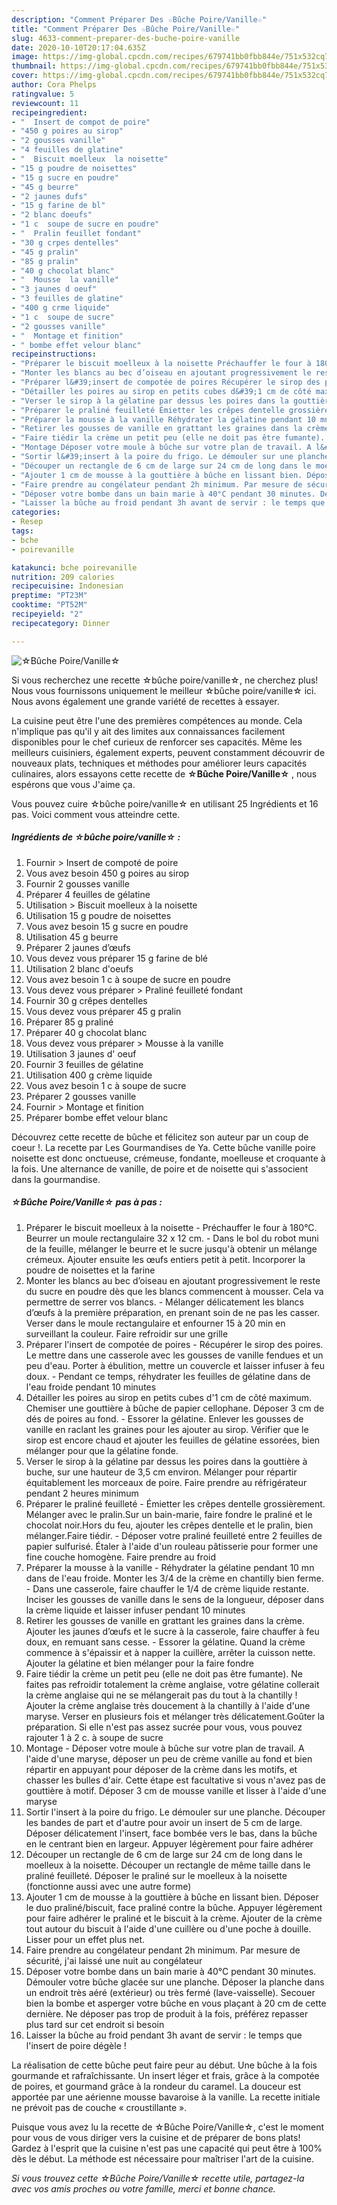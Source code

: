 ```yaml
---
description: "Comment Préparer Des ☆Bûche Poire/Vanille☆"
title: "Comment Préparer Des ☆Bûche Poire/Vanille☆"
slug: 4633-comment-preparer-des-buche-poire-vanille
date: 2020-10-10T20:17:04.635Z
image: https://img-global.cpcdn.com/recipes/679741bb0fbb844e/751x532cq70/☆buche-poirevanille☆-photo-principale-de-la-recette.jpg
thumbnail: https://img-global.cpcdn.com/recipes/679741bb0fbb844e/751x532cq70/☆buche-poirevanille☆-photo-principale-de-la-recette.jpg
cover: https://img-global.cpcdn.com/recipes/679741bb0fbb844e/751x532cq70/☆buche-poirevanille☆-photo-principale-de-la-recette.jpg
author: Cora Phelps
ratingvalue: 5
reviewcount: 11
recipeingredient:
- "  Insert de compot de poire"
- "450 g poires au sirop"
- "2 gousses vanille"
- "4 feuilles de glatine"
- "  Biscuit moelleux  la noisette"
- "15 g poudre de noisettes"
- "15 g sucre en poudre"
- "45 g beurre"
- "2 jaunes dufs"
- "15 g farine de bl"
- "2 blanc doeufs"
- "1 c  soupe de sucre en poudre"
- "  Pralin feuillet fondant"
- "30 g crpes dentelles"
- "45 g pralin"
- "85 g pralin"
- "40 g chocolat blanc"
- "  Mousse  la vanille"
- "3 jaunes d oeuf"
- "3 feuilles de glatine"
- "400 g crme liquide"
- "1 c  soupe de sucre"
- "2 gousses vanille"
- "  Montage et finition"
- " bombe effet velour blanc"
recipeinstructions:
- "Préparer le biscuit moelleux à la noisette Préchauffer le four à 180°C. Beurrer un moule rectangulaire 32 x 12 cm. Dans le bol du robot muni de la feuille, mélanger le beurre et le sucre jusqu&#39;à obtenir un mélange crémeux. Ajouter ensuite les œufs entiers petit à petit. Incorporer la poudre de noisettes et la farine"
- "Monter les blancs au bec d’oiseau en ajoutant progressivement le reste du sucre en poudre dès que les blancs commencent à mousser. Cela va permettre de serrer vos blancs. Mélanger délicatement les blancs d’œufs à la première préparation, en prenant soin de ne pas les casser. Verser dans le moule rectangulaire et enfourner 15 à 20 min en surveillant la couleur. Faire refroidir sur une grille"
- "Préparer l&#39;insert de compotée de poires Récupérer le sirop des poires. Le mettre dans une casserole avec les gousses de vanille fendues et un peu d&#39;eau. Porter à ébulition, mettre un couvercle et laisser infuser à feu doux. Pendant ce temps, réhydrater les feuilles de gélatine dans de l&#39;eau froide pendant 10 minutes"
- "Détailler les poires au sirop en petits cubes d&#39;1 cm de côté maximum. Chemiser une gouttière à bûche de papier cellophane. Déposer 3 cm de dés de poires au fond. Essorer la gélatine. Enlever les gousses de vanille en raclant les graines pour les ajouter au sirop. Vérifier que le sirop est encore chaud et ajouter les feuilles de gélatine essorées, bien mélanger pour que la gélatine fonde."
- "Verser le sirop à la gélatine par dessus les poires dans la gouttière à buche, sur une hauteur de 3,5 cm environ. Mélanger pour répartir équitablement les morceaux de poire. Faire prendre au réfrigérateur pendant 2 heures minimum"
- "Préparer le praliné feuilleté Émietter les crêpes dentelle grossièrement. Mélanger avec le pralin.Sur un bain-marie, faire fondre le praliné et le chocolat noir.Hors du feu, ajouter les crêpes dentelle et le pralin, bien mélanger.Faire tiédir. Déposer votre praliné feuilleté entre 2 feuilles de papier sulfurisé. Étaler à l&#39;aide d&#39;un rouleau pâtisserie pour former une fine couche homogène. Faire prendre au froid"
- "Préparer la mousse à la vanille Réhydrater la gélatine pendant 10 mn dans de l&#39;eau froide. Monter les 3/4 de la crème en chantilly bien ferme. Dans une casserole, faire chauffer le 1/4 de crème liquide restante. Inciser les gousses de vanille dans le sens de la longueur, déposer dans la crème liquide et laisser infuser pendant 10 minutes"
- "Retirer les gousses de vanille en grattant les graines dans la crème. Ajouter les jaunes d’œufs et le sucre à la casserole, faire chauffer à feu doux, en remuant sans cesse. Essorer la gélatine. Quand la crème commence à s&#39;épaissir et à napper la cuillère, arrêter la cuisson nette. Ajouter la gélatine et bien mélanger pour la faire fondre"
- "Faire tiédir la crème un petit peu (elle ne doit pas être fumante). Ne faites pas refroidir totalement la crème anglaise, votre gélatine collerait la crème anglaise qui ne se mélangerait pas du tout à la chantilly ! Ajouter la crème anglaise très doucement à la chantilly à l&#39;aide d&#39;une maryse. Verser en plusieurs fois et mélanger très délicatement.Goûter la préparation. Si elle n&#39;est pas assez sucrée pour vous, vous pouvez rajouter 1 à 2 c. à soupe de sucre"
- "Montage Déposer votre moule à bûche sur votre plan de travail. A l&#39;aide d&#39;une maryse, déposer un peu de crème vanille au fond et bien répartir en appuyant pour déposer de la crème dans les motifs, et chasser les bulles d&#39;air. Cette étape est facultative si vous n&#39;avez pas de gouttière à motif. Déposer 3 cm de mousse vanille et lisser à l&#39;aide d&#39;une maryse"
- "Sortir l&#39;insert à la poire du frigo. Le démouler sur une planche. Découper les bandes de part et d&#39;autre pour avoir un insert de 5 cm de large. Déposer délicatement l&#39;insert, face bombée vers le bas, dans la bûche en le centrant bien en largeur. Appuyer légèrement pour faire adhérer"
- "Découper un rectangle de 6 cm de large sur 24 cm de long dans le moelleux à la noisette. Découper un rectangle de même taille dans le praliné feuilleté. Déposer le praliné sur le moelleux à la noisette (fonctionne aussi avec une autre forme)"
- "Ajouter 1 cm de mousse à la gouttière à bûche en lissant bien. Déposer le duo praliné/biscuit, face praliné contre la bûche. Appuyer légèrement pour faire adhérer le praliné et le biscuit à la crème. Ajouter de la crème tout autour du biscuit à l&#39;aide d&#39;une cuillère ou d&#39;une poche à douille. Lisser pour un effet plus net."
- "Faire prendre au congélateur pendant 2h minimum. Par mesure de sécurité, j&#39;ai laissé une nuit au congélateur"
- "Déposer votre bombe dans un bain marie à 40°C pendant 30 minutes. Démouler votre bûche glacée sur une planche. Déposer la planche dans un endroit très aéré (extérieur) ou très fermé (lave-vaisselle). Secouer bien la bombe et asperger votre bûche en vous plaçant à 20 cm de cette dernière. Ne déposer pas trop de produit à la fois, préférez repasser plus tard sur cet endroit si besoin"
- "Laisser la bûche au froid pendant 3h avant de servir : le temps que l&#39;insert de poire dégèle !"
categories:
- Resep
tags:
- bche
- poirevanille

katakunci: bche poirevanille 
nutrition: 209 calories
recipecuisine: Indonesian
preptime: "PT23M"
cooktime: "PT52M"
recipeyield: "2"
recipecategory: Dinner

---
```



![☆Bûche Poire/Vanille☆](https://img-global.cpcdn.com/recipes/679741bb0fbb844e/751x532cq70/☆buche-poirevanille☆-photo-principale-de-la-recette.jpg)

Si vous recherchez une recette ☆bûche poire/vanille☆, ne cherchez plus! Nous vous fournissons uniquement le meilleur ☆bûche poire/vanille☆ ici. Nous avons également une grande variété de recettes à essayer.

La cuisine peut être l'une des premières compétences au monde. Cela n'implique pas qu'il y ait des limites aux connaissances facilement disponibles pour le chef curieux de renforcer ses capacités. Même les meilleurs cuisiniers, également experts, peuvent constamment découvrir de nouveaux plats, techniques et méthodes pour améliorer leurs capacités culinaires, alors essayons cette recette de <strong> ☆Bûche Poire/Vanille☆ </strong>, nous espérons que vous J'aime ça.

<!--inarticleads1-->

Vous pouvez cuire ☆bûche poire/vanille☆ en utilisant 25 Ingrédients et 16 pas. Voici comment vous atteindre cette.

##### Ingrédients de ☆bûche poire/vanille☆ :

1. Fournir  &gt; Insert de compoté de poire
1. Vous avez besoin 450 g poires au sirop
1. Fournir 2 gousses vanille
1. Préparer 4 feuilles de gélatine
1. Utilisation  &gt; Biscuit moelleux à la noisette
1. Utilisation 15 g poudre de noisettes
1. Vous avez besoin 15 g sucre en poudre
1. Utilisation 45 g beurre
1. Préparer 2 jaunes d’œufs
1. Vous devez vous préparer 15 g farine de blé
1. Utilisation 2 blanc d&#39;oeufs
1. Vous avez besoin 1 c à soupe de sucre en poudre
1. Vous devez vous préparer  &gt; Praliné feuilleté fondant
1. Fournir 30 g crêpes dentelles
1. Vous devez vous préparer 45 g pralin
1. Préparer 85 g praliné
1. Préparer 40 g chocolat blanc
1. Vous devez vous préparer  &gt; Mousse à la vanille
1. Utilisation 3 jaunes d&#39; oeuf
1. Fournir 3 feuilles de gélatine
1. Utilisation 400 g crème liquide
1. Vous avez besoin 1 c à soupe de sucre
1. Préparer 2 gousses vanille
1. Fournir  &gt; Montage et finition
1. Préparer  bombe effet velour blanc


Découvrez cette recette de bûche et félicitez son auteur par un coup de coeur !. La recette par Les Gourmandises de Ya. Cette bûche vanille poire noisette est donc onctueuse, crémeuse, fondante, moelleuse et croquante à la fois. Une alternance de vanille, de poire et de noisette qui s&#39;associent dans la gourmandise. 

<!--inarticleads2-->

##### ☆Bûche Poire/Vanille☆ pas à pas :

1. Préparer le biscuit moelleux à la noisette - Préchauffer le four à 180°C. Beurrer un moule rectangulaire 32 x 12 cm. - Dans le bol du robot muni de la feuille, mélanger le beurre et le sucre jusqu&#39;à obtenir un mélange crémeux. Ajouter ensuite les œufs entiers petit à petit. Incorporer la poudre de noisettes et la farine
1. Monter les blancs au bec d’oiseau en ajoutant progressivement le reste du sucre en poudre dès que les blancs commencent à mousser. Cela va permettre de serrer vos blancs. - Mélanger délicatement les blancs d’œufs à la première préparation, en prenant soin de ne pas les casser. Verser dans le moule rectangulaire et enfourner 15 à 20 min en surveillant la couleur. Faire refroidir sur une grille
1. Préparer l&#39;insert de compotée de poires - Récupérer le sirop des poires. Le mettre dans une casserole avec les gousses de vanille fendues et un peu d&#39;eau. Porter à ébulition, mettre un couvercle et laisser infuser à feu doux. - Pendant ce temps, réhydrater les feuilles de gélatine dans de l&#39;eau froide pendant 10 minutes
1. Détailler les poires au sirop en petits cubes d&#39;1 cm de côté maximum. Chemiser une gouttière à bûche de papier cellophane. Déposer 3 cm de dés de poires au fond. - Essorer la gélatine. Enlever les gousses de vanille en raclant les graines pour les ajouter au sirop. Vérifier que le sirop est encore chaud et ajouter les feuilles de gélatine essorées, bien mélanger pour que la gélatine fonde.
1. Verser le sirop à la gélatine par dessus les poires dans la gouttière à buche, sur une hauteur de 3,5 cm environ. Mélanger pour répartir équitablement les morceaux de poire. Faire prendre au réfrigérateur pendant 2 heures minimum
1. Préparer le praliné feuilleté - Émietter les crêpes dentelle grossièrement. Mélanger avec le pralin.Sur un bain-marie, faire fondre le praliné et le chocolat noir.Hors du feu, ajouter les crêpes dentelle et le pralin, bien mélanger.Faire tiédir. - Déposer votre praliné feuilleté entre 2 feuilles de papier sulfurisé. Étaler à l&#39;aide d&#39;un rouleau pâtisserie pour former une fine couche homogène. Faire prendre au froid
1. Préparer la mousse à la vanille - Réhydrater la gélatine pendant 10 mn dans de l&#39;eau froide. Monter les 3/4 de la crème en chantilly bien ferme. - Dans une casserole, faire chauffer le 1/4 de crème liquide restante. Inciser les gousses de vanille dans le sens de la longueur, déposer dans la crème liquide et laisser infuser pendant 10 minutes
1. Retirer les gousses de vanille en grattant les graines dans la crème. Ajouter les jaunes d’œufs et le sucre à la casserole, faire chauffer à feu doux, en remuant sans cesse. - Essorer la gélatine. Quand la crème commence à s&#39;épaissir et à napper la cuillère, arrêter la cuisson nette. Ajouter la gélatine et bien mélanger pour la faire fondre
1. Faire tiédir la crème un petit peu (elle ne doit pas être fumante). Ne faites pas refroidir totalement la crème anglaise, votre gélatine collerait la crème anglaise qui ne se mélangerait pas du tout à la chantilly ! Ajouter la crème anglaise très doucement à la chantilly à l&#39;aide d&#39;une maryse. Verser en plusieurs fois et mélanger très délicatement.Goûter la préparation. Si elle n&#39;est pas assez sucrée pour vous, vous pouvez rajouter 1 à 2 c. à soupe de sucre
1. Montage - Déposer votre moule à bûche sur votre plan de travail. A l&#39;aide d&#39;une maryse, déposer un peu de crème vanille au fond et bien répartir en appuyant pour déposer de la crème dans les motifs, et chasser les bulles d&#39;air. Cette étape est facultative si vous n&#39;avez pas de gouttière à motif. Déposer 3 cm de mousse vanille et lisser à l&#39;aide d&#39;une maryse
1. Sortir l&#39;insert à la poire du frigo. Le démouler sur une planche. Découper les bandes de part et d&#39;autre pour avoir un insert de 5 cm de large. Déposer délicatement l&#39;insert, face bombée vers le bas, dans la bûche en le centrant bien en largeur. Appuyer légèrement pour faire adhérer
1. Découper un rectangle de 6 cm de large sur 24 cm de long dans le moelleux à la noisette. Découper un rectangle de même taille dans le praliné feuilleté. Déposer le praliné sur le moelleux à la noisette (fonctionne aussi avec une autre forme)
1. Ajouter 1 cm de mousse à la gouttière à bûche en lissant bien. Déposer le duo praliné/biscuit, face praliné contre la bûche. Appuyer légèrement pour faire adhérer le praliné et le biscuit à la crème. Ajouter de la crème tout autour du biscuit à l&#39;aide d&#39;une cuillère ou d&#39;une poche à douille. Lisser pour un effet plus net.
1. Faire prendre au congélateur pendant 2h minimum. Par mesure de sécurité, j&#39;ai laissé une nuit au congélateur
1. Déposer votre bombe dans un bain marie à 40°C pendant 30 minutes. Démouler votre bûche glacée sur une planche. Déposer la planche dans un endroit très aéré (extérieur) ou très fermé (lave-vaisselle). Secouer bien la bombe et asperger votre bûche en vous plaçant à 20 cm de cette dernière. Ne déposer pas trop de produit à la fois, préférez repasser plus tard sur cet endroit si besoin
1. Laisser la bûche au froid pendant 3h avant de servir : le temps que l&#39;insert de poire dégèle !


La réalisation de cette bûche peut faire peur au début. Une bûche à la fois gourmande et rafraîchissante. Un insert léger et frais, grâce à la compotée de poires, et gourmand grâce à la rondeur du caramel. La douceur est apportée par une aérienne mousse bavaroise à la vanille. La recette initiale ne prévoit pas de couche « croustillante ». 

<!--inarticleads1-->

<p>
Puisque vous avez lu la recette de ☆Bûche Poire/Vanille☆, c'est le moment pour vous de vous diriger vers la cuisine et de préparer de bons plats! Gardez à l'esprit que la cuisine n'est pas une capacité qui peut être à 100% dès le début. La méthode est nécessaire pour maîtriser l'art de la cuisine.
</p>

<p>
<i>Si vous trouvez cette ☆Bûche Poire/Vanille☆ recette utile, partagez-la avec vos amis proches ou votre famille, merci et bonne chance.</i>
</p>
